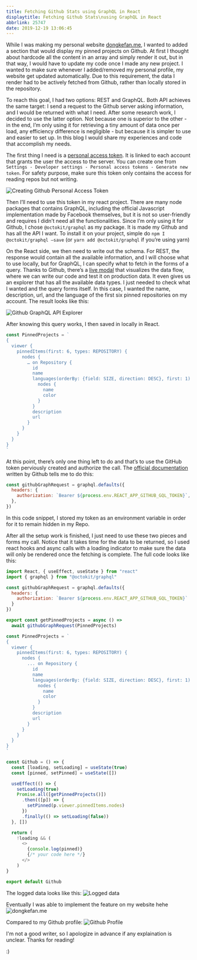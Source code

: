 ```yaml
---
title: Fetching Github Stats using GraphQL in React
displaytitle: Fetching Github Stats\nusing GraphQL in React
abbrlink: 25747
date: 2019-12-19 13:06:45
---
```


While I was making my personal website [dongkefan.me](https://www.dongkefan.me/), I wanted to added a section that would display my pinned projects on Github. At first I thought about hardcode all the content in an array and simply render it out, but in that way, I would have to update my code once I made any new project.
I wanted to make sure whenever I added/removed my personal profile, my website get updated automatically. Due to this requirement, the data I render had to be actively fetched from Github, rather than locally stored in the repository.

To reach this goal, I had two options: REST and GraphQL. Both API achieves the same target: I send a request to the Github server asking information, and I would be returned with what I need. After some research work, I decided to use the latter option. Not because one is superior to the other - in the end, I’m only using it for retrieving a tiny amount of data once per load, any efficiency difference is negligible - but because it is simpler to use and easier to set up. In this blog I would share my experiences and code that accomplish my needs.

The first thing I need is a [personal access token](https://github.com/settings/tokens). It is linked to each account that grants the user the access to the server. You can create one from `Settings - Developer settings - Personal access tokens - Generate new token`. For safety purpose, make sure this token only contains the access for reading repos but not writing.

<img src="/images/github_graphql/setting_up_github_token.png"  title="Creating Github Personal Access Token" />

Then I’ll need to use this token in my react project. There are many node packages that contains GraphQL, including the official Javascript implementation made by Facebook themselves, but it is not so user-friendly and requires I didn’t need all the functionalities. Since I’m only using it for Github, I chose `@octokit/graphql` as my package. It is made my Github and has all the API I want. To install it on your project, simple do `npm I @octokit/graphql —save` (or `yarn add @octokit/graphql` if you’re using yarn)

On the React side, we then need to write out the schema. For REST, the response would contain all the available information, and I will choose what to use locally, but for GraphQL, I can specify what to fetch in the forms of a query. Thanks to Github, there’s a [live modal](https://developer.github.com/v4/explorer/) that visualizes the data flow, where we can write our code and test it on production data. It even gives us an explorer that has all the available data types. I just needed to check what I wanted and the query forms itself. In this case, I wanted the name, description, url, and the language of the first six pinned repositories on my account. The result looks like this:

<img src="/images/github_graphql/graphql_query.png"  title="Github GraphQL API Explorer " />

After knowing this query works, I then saved in locally in React.

```javascript
const PinnedProjects = `
{
  viewer {
    pinnedItems(first: 6, types: REPOSITORY) {
      nodes {
        … on Repository {
          id
          name
          languages(orderBy: {field: SIZE, direction: DESC}, first: 1) {
            nodes {
              name
              color
            }
          }
          description
          url
        }
      }
    }
  }
}
`
```

At this point, there’s only one thing left to do and that’s to use the GitHub token perviously created and authorize the call. The [official documentation](https://developer.github.com/v4/guides/) written by Github tells me to do this:

```javascript
const githubGraphRequest = graphql.defaults({
  headers: {
    authorization: `Bearer ${process.env.REACT_APP_GITHUB_GQL_TOKEN}`,
  },
})
```

In this code snippet, I stored my token as an environment variable in order for it to remain hidden in my Repo.

After all the setup work is finished, I just need to use these two pieces and forms my call. Notice that it takes time for the data to be returned, so I used react hooks and async calls with a loading indicator to make sure the data will only be rendered once the fetching is complete. The full code looks like this:

```javascript
import React, { useEffect, useState } from "react"
import { graphql } from "@octokit/graphql"

const githubGraphRequest = graphql.defaults({
  headers: {
    authorization: `Bearer ${process.env.REACT_APP_GITHUB_GQL_TOKEN}`
  }
})

export const getPinnedProjects = async () =>
  await githubGraphRequest(PinnedProjects)

const PinnedProjects = `
{
  viewer {
    pinnedItems(first: 6, types: REPOSITORY) {
      nodes {
        ... on Repository {
          id
          name
          languages(orderBy: {field: SIZE, direction: DESC}, first: 1) {
            nodes {
              name
              color
            }
          }
          description
          url
        }
      }
    }
  }
}
`

const Github = () => {
  const [loading, setLoading] = useState(true)
  const [pinned, setPinned] = useState([])

  useEffect(() => {
    setLoading(true)
    Promise.all([getPinnedProjects()])
      .then(([p]) => {
        setPinned(p.viewer.pinnedItems.nodes)
      })
      .finally(() => setLoading(false))
  }, [])

  return (
    !loading && (
      <>
        {console.log(pinned)}
        {/* your code here */}
      </>
    )
}

export default Github
```

The logged data looks like this:
<img src="/images/github_graphql/logged_data.png"  title="Logged data" />

Eventually I was able to implement the feature on my website hehe
<img src="/images/github_graphql/website_result.png"  title="dongkefan.me" />

Compared to my Github profile:
<img src="/images/github_graphql/github_profile.png"  title="Github Profile" />

I'm not a good writer, so I apologize in advance if any explaination is unclear. Thanks for reading!

:)
